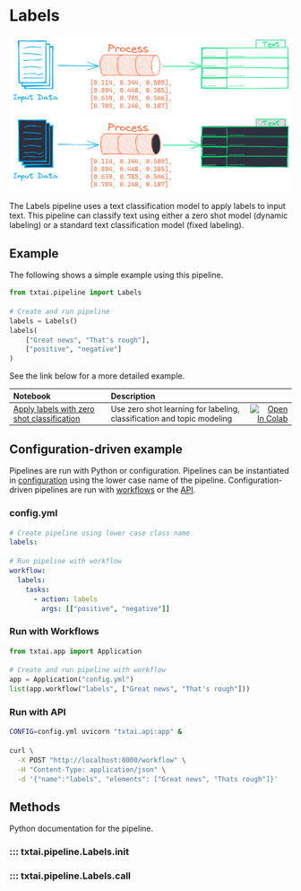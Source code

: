 # Labels

![pipeline](../../images/pipeline.png#only-light)
![pipeline](../../images/pipeline-dark.png#only-dark)

The Labels pipeline uses a text classification model to apply labels to input text. This pipeline can classify text using either a zero shot model (dynamic labeling) or a standard text classification model (fixed labeling).

## Example

The following shows a simple example using this pipeline.

```python
from txtai.pipeline import Labels

# Create and run pipeline
labels = Labels()
labels(
    ["Great news", "That's rough"],
    ["positive", "negative"]
)
```

See the link below for a more detailed example.

| Notebook  | Description  |       |
|:----------|:-------------|------:|
| [Apply labels with zero shot classification](https://github.com/neuml/txtai/blob/master/examples/07_Apply_labels_with_zero_shot_classification.ipynb) | Use zero shot learning for labeling, classification and topic modeling | [![Open In Colab](https://colab.research.google.com/assets/colab-badge.svg)](https://colab.research.google.com/github/neuml/txtai/blob/master/examples/07_Apply_labels_with_zero_shot_classification.ipynb) |

## Configuration-driven example

Pipelines are run with Python or configuration. Pipelines can be instantiated in [configuration](../../../api/configuration/#pipeline) using the lower case name of the pipeline. Configuration-driven pipelines are run with [workflows](../../../workflow/#configuration-driven-example) or the [API](../../../api#local-instance).

### config.yml
```yaml
# Create pipeline using lower case class name
labels:

# Run pipeline with workflow
workflow:
  labels:
    tasks:
      - action: labels
        args: [["positive", "negative"]]
```

### Run with Workflows

```python
from txtai.app import Application

# Create and run pipeline with workflow
app = Application("config.yml")
list(app.workflow("labels", ["Great news", "That's rough"]))
```

### Run with API

```bash
CONFIG=config.yml uvicorn "txtai.api:app" &

curl \
  -X POST "http://localhost:8000/workflow" \
  -H "Content-Type: application/json" \
  -d '{"name":"labels", "elements": ["Great news", "Thats rough"]}'
```

## Methods

Python documentation for the pipeline.

### ::: txtai.pipeline.Labels.__init__
### ::: txtai.pipeline.Labels.__call__
